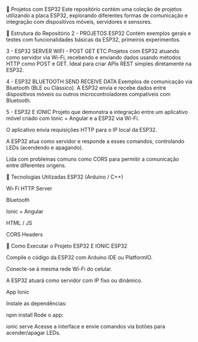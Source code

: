 🔌 Projetos com ESP32
Este repositório contém uma coleção de projetos utilizando a placa ESP32, explorando diferentes formas de comunicação e integração com dispositivos móveis, servidores e sensores.

📁 Estrutura do Repositório
2 - PROJETOS ESP32
Contém exemplos gerais e testes com funcionalidades básicas da ESP32, primeiros experimentos.

3 - ESP32 SERVER WIFI - POST GET ETC
Projetos com ESP32 atuando como servidor via Wi-Fi, recebendo e enviando dados usando métodos HTTP como POST e GET. Ideal para criar APIs REST simples diretamente na ESP32.

4 - ESP32 BLUETOOTH SEND RECEIVE DATA
Exemplos de comunicação via Bluetooth (BLE ou Clássico). A ESP32 envia e recebe dados entre dispositivos móveis ou outros microcontroladores compatíveis com Bluetooth.

5 - ESP32 E IONIC
Projeto que demonstra a integração entre um aplicativo móvel criado com Ionic + Angular e a ESP32 via Wi-Fi.

O aplicativo envia requisições HTTP para o IP local da ESP32.

A ESP32 atua como servidor e responde a esses comandos, controlando LEDs (acendendo e apagando).

Lida com problemas comuns como CORS para permitir a comunicação entre diferentes origens.

📲 Tecnologias Utilizadas
ESP32 (Arduino / C++)

Wi-Fi HTTP Server

Bluetooth

Ionic + Angular

HTML / JS

CORS Headers

🚀 Como Executar o Projeto ESP32 E IONIC
ESP32

Compile o código da ESP32 com Arduino IDE ou PlatformIO.

Conecte-se à mesma rede Wi-Fi do celular.

A ESP32 atuará como servidor com IP fixo ou dinâmico.

App Ionic

Instale as dependências:

npm install
Rode o app:

ionic serve
Acesse a interface e envie comandos via botões para acender/apagar LEDs.
